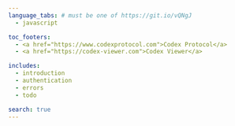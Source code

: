 ```yaml
---
language_tabs: # must be one of https://git.io/vQNgJ
  - javascript

toc_footers:
  - <a href="https://www.codexprotocol.com">Codex Protocol</a>
  - <a href="https://codex-viewer.com">Codex Viewer</a>

includes:
  - introduction
  - authentication
  - errors
  - todo

search: true
---
```

